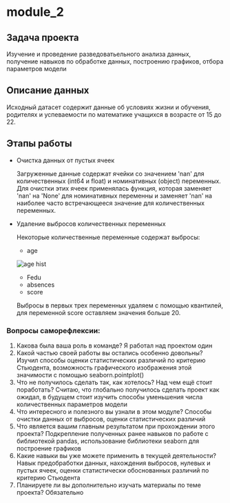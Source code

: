 # module_2
## Задача проекта 
  Изучение и проведение разведоватьельного анализа данных, получение навыков по обработке данных, построению графиков, отбора параметров модели

## Описание данных
  Исходный датасет содержит данные об условиях жизни и обучения, родителях и успеваемости по математике учащихся в возрасте от 15 до 22.
  
## Этапы работы
  - Очистка данных от пустых ячеек
    
    Загруженные данные содержат ячейки со значением 'nan' для количественных (int64 и float) и номинативных (object) переменных. 
    Для очистки этих ячеек применялась функция, которая заменяет 'nan' на 'None' для номинативных переменны и заменяет 'nan' на наиболее часто встречающееся значение для   количественных переменных.
  
  - Удаление выбросов количественных переменных
    
    Некоторые количественные переменные содержат выбросы:
    * age
    
    ![age hist](https://github.com/gzzv/skillfactory_rds/raw/master/image.pngscreenshots/module_2_age/)
    
    * Fedu
    * absences
    * score
    
    Выбросы в первых трех переменных удаляем с помощью квантилей, для переменной score оставляем значения больше 20.
  
  

### Вопросы саморефлексии:
1. Какова была ваша роль в команде?
Я работал над проектом один
2. Какой частью своей работы вы остались особенно довольны?
Изучил способы оценки статистических различий по критерию Стьюдента, возможность графического изображения этой значимости с помощью seaborn.pointplot()
3. Что не получилось сделать так, как хотелось? Над чем ещё стоит поработать?
Считаю, что глобально получилось сделать проект как ожидал, в будущем стоит изучить способы уменьшения числа количественных параметров модели
4. Что интересного и полезного вы узнали в этом модуле?
Способы очистки данных от выбросов, оценки статистических различий
5. Что является вашим главным результатом при прохождении этого проекта?
Подкрепление полученных ранее навыков по работе с библиотекой pandas, использование библиотеки seaborn для построение графиков
6. Какие навыки вы уже можете применить в текущей деятельности?
Навык предобработки данных, нахождения выбросов, нулевых и пустых ячеек, оценки статистически обоснованных различий по критерию Стьюдента
7. Планируете ли вы дополнительно изучать материалы по теме проекта?
Обязательно
